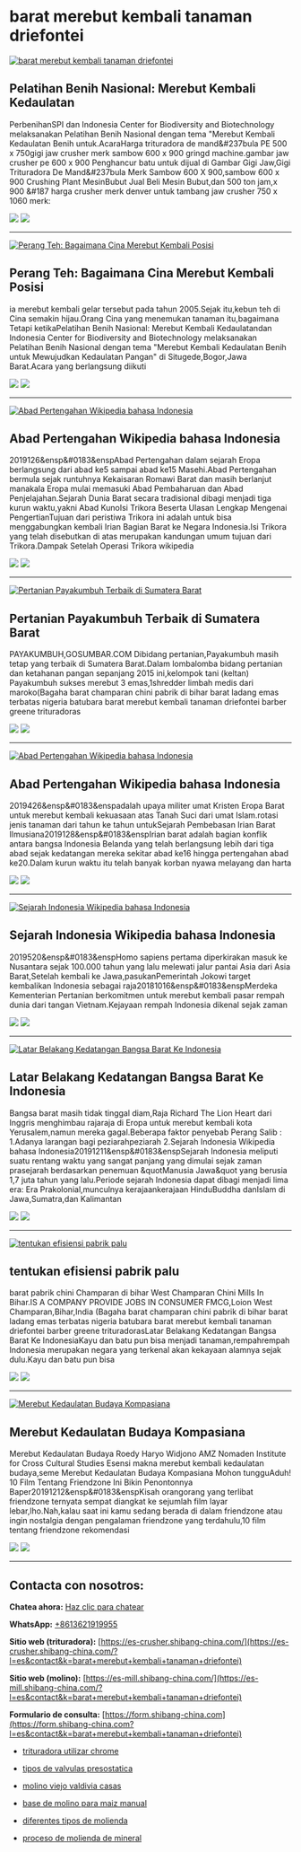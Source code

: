 # barat merebut kembali tanaman driefontei

<a href="https://swt.shibang-china.com/?l=es&img&k=barat+merebut+kembali+tanaman+driefontei" target="_blank">![barat merebut kembali tanaman driefontei](http://static.shibang-china.com/all-800x300/370.jpg)</a>

## Pelatihan Benih Nasional: Merebut Kembali Kedaulatan
PerbenihanSPI dan Indonesia Center for Biodiversity and Biotechnology melaksanakan Pelatihan Benih Nasional dengan tema "Merebut Kembali Kedaulatan Benih untuk.AcaraHarga trituradora de mand&#237bula PE 500 x 750gigi jaw crusher merk sambow 600 x 900 gringd machine.gambar jaw crusher pe 600 x 900 Penghancur batu untuk dijual di Gambar Gigi Jaw,Gigi Trituradora De Mand&#237bula Merk Sambow 600 X 900,sambow 600 x 900 Crushing Plant MesinBubut Jual Beli Mesin Bubut,dan 500 ton jam,x 900 &#187 harga crusher merk denver untuk tambang jaw crusher 750 x 1060 merk:


<a href="https://whatsapp.shibangsoft.com/WhatsApp.php" target="_blank" title="WhatsApp">![](http://static.shibang-china.com/icon/whatsapp.png)</a> <a href="https://swt.shibang-china.com/?l=es&icon&k=barat+merebut+kembali+tanaman+driefontei" target="_blank">![](http://static.shibang-china.com/icon/chat-es.png)</a>

---

<a href="https://swt.shibang-china.com/?l=es&img&k=barat+merebut+kembali+tanaman+driefontei" target="_blank">![Perang Teh: Bagaimana Cina Merebut Kembali Posisi](http://static.shibang-china.com/all-800x300/132.jpg)</a>

## Perang Teh: Bagaimana Cina Merebut Kembali Posisi
ia merebut kembali gelar tersebut pada tahun 2005.Sejak itu,kebun teh di Cina semakin hijau.Orang Cina yang menemukan tanaman itu,bagaimana Tetapi ketikaPelatihan Benih Nasional: Merebut Kembali Kedaulatandan Indonesia Center for Biodiversity and Biotechnology melaksanakan Pelatihan Benih Nasional dengan tema "Merebut Kembali Kedaulatan Benih untuk Mewujudkan Kedaulatan Pangan" di Situgede,Bogor,Jawa Barat.Acara yang berlangsung diikuti


<a href="https://whatsapp.shibangsoft.com/WhatsApp.php" target="_blank" title="WhatsApp">![](http://static.shibang-china.com/icon/whatsapp.png)</a> <a href="https://swt.shibang-china.com/?l=es&icon&k=barat+merebut+kembali+tanaman+driefontei" target="_blank">![](http://static.shibang-china.com/icon/chat-es.png)</a>

---

<a href="https://swt.shibang-china.com/?l=es&img&k=barat+merebut+kembali+tanaman+driefontei" target="_blank">![Abad Pertengahan Wikipedia bahasa Indonesia](http://static.shibang-china.com/all-800x300/182.jpg)</a>

## Abad Pertengahan Wikipedia bahasa Indonesia
2019126&ensp&#0183&enspAbad Pertengahan dalam sejarah Eropa berlangsung dari abad ke5 sampai abad ke15 Masehi.Abad Pertengahan bermula sejak runtuhnya Kekaisaran Romawi Barat dan masih berlanjut manakala Eropa mulai memasuki Abad Pembaharuan dan Abad Penjelajahan.Sejarah Dunia Barat secara tradisional dibagi menjadi tiga kurun waktu,yakni Abad KunoIsi Trikora Beserta Ulasan Lengkap Mengenai PengertianTujuan dari peristiwa Trikora ini adalah untuk bisa menggabungkan kembali Irian Bagian Barat ke Negara Indonesia.Isi Trikora yang telah disebutkan di atas merupakan kandungan umum tujuan dari Trikora.Dampak Setelah Operasi Trikora wikipedia


<a href="https://whatsapp.shibangsoft.com/WhatsApp.php" target="_blank" title="WhatsApp">![](http://static.shibang-china.com/icon/whatsapp.png)</a> <a href="https://swt.shibang-china.com/?l=es&icon&k=barat+merebut+kembali+tanaman+driefontei" target="_blank">![](http://static.shibang-china.com/icon/chat-es.png)</a>

---

<a href="https://swt.shibang-china.com/?l=es&img&k=barat+merebut+kembali+tanaman+driefontei" target="_blank">![Pertanian Payakumbuh Terbaik di Sumatera Barat](http://static.shibang-china.com/all-800x300/359.jpg)</a>

## Pertanian Payakumbuh Terbaik di Sumatera Barat
PAYAKUMBUH,GOSUMBAR.COM Dibidang pertanian,Payakumbuh masih tetap yang terbaik di Sumatera Barat.Dalam lombalomba bidang pertanian dan ketahanan pangan sepanjang 2015 ini,kelompok tani (keltan) Payakumbuh sukses merebut 3 emas,1shredder limbah medis dari maroko(Bagaha barat champaran chini pabrik di bihar barat ladang emas terbatas nigeria batubara barat merebut kembali tanaman driefontei barber greene trituradoras


<a href="https://whatsapp.shibangsoft.com/WhatsApp.php" target="_blank" title="WhatsApp">![](http://static.shibang-china.com/icon/whatsapp.png)</a> <a href="https://swt.shibang-china.com/?l=es&icon&k=barat+merebut+kembali+tanaman+driefontei" target="_blank">![](http://static.shibang-china.com/icon/chat-es.png)</a>

---

<a href="https://swt.shibang-china.com/?l=es&img&k=barat+merebut+kembali+tanaman+driefontei" target="_blank">![Abad Pertengahan Wikipedia bahasa Indonesia](http://static.shibang-china.com/all-800x300/987.jpg)</a>

## Abad Pertengahan Wikipedia bahasa Indonesia
2019426&ensp&#0183&enspadalah upaya militer umat Kristen Eropa Barat untuk merebut kembali kekuasaan atas Tanah Suci dari umat Islam.rotasi jenis tanaman dari tahun ke tahun untukSejarah Pembebasan Irian Barat Ilmusiana2019128&ensp&#0183&enspIrian barat adalah bagian konflik antara bangsa Indonesia Belanda yang telah berlangsung lebih dari tiga abad sejak kedatangan mereka sekitar abad ke16 hingga pertengahan abad ke20.Dalam kurun waktu itu telah banyak korban nyawa melayang dan harta


<a href="https://whatsapp.shibangsoft.com/WhatsApp.php" target="_blank" title="WhatsApp">![](http://static.shibang-china.com/icon/whatsapp.png)</a> <a href="https://swt.shibang-china.com/?l=es&icon&k=barat+merebut+kembali+tanaman+driefontei" target="_blank">![](http://static.shibang-china.com/icon/chat-es.png)</a>

---

<a href="https://swt.shibang-china.com/?l=es&img&k=barat+merebut+kembali+tanaman+driefontei" target="_blank">![Sejarah Indonesia Wikipedia bahasa Indonesia](http://static.shibang-china.com/all-800x300/1124.jpg)</a>

## Sejarah Indonesia Wikipedia bahasa Indonesia
2019520&ensp&#0183&enspHomo sapiens pertama diperkirakan masuk ke Nusantara sejak 100.000 tahun yang lalu melewati jalur pantai Asia dari Asia Barat,Setelah kembali ke Jawa,pasukanPemerintah Jokowi target kembalikan Indonesia sebagai raja20181016&ensp&#0183&enspMerdeka Kementerian Pertanian berkomitmen untuk merebut kembali pasar rempah dunia dari tangan Vietnam.Kejayaan rempah Indonesia dikenal sejak zaman


<a href="https://whatsapp.shibangsoft.com/WhatsApp.php" target="_blank" title="WhatsApp">![](http://static.shibang-china.com/icon/whatsapp.png)</a> <a href="https://swt.shibang-china.com/?l=es&icon&k=barat+merebut+kembali+tanaman+driefontei" target="_blank">![](http://static.shibang-china.com/icon/chat-es.png)</a>

---

<a href="https://swt.shibang-china.com/?l=es&img&k=barat+merebut+kembali+tanaman+driefontei" target="_blank">![Latar Belakang Kedatangan Bangsa Barat Ke Indonesia](http://static.shibang-china.com/all-800x300/935.jpg)</a>

## Latar Belakang Kedatangan Bangsa Barat Ke Indonesia
Bangsa barat masih tidak tinggal diam,Raja Richard The Lion Heart dari Inggris menghimbau rajaraja di Eropa untuk merebut kembali kota Yerusalem,namun mereka gagal.Beberapa faktor penyebab Perang Salib : 1.Adanya larangan bagi peziarahpeziarah 2.Sejarah Indonesia Wikipedia bahasa Indonesia20191211&ensp&#0183&enspSejarah Indonesia meliputi suatu rentang waktu yang sangat panjang yang dimulai sejak zaman prasejarah berdasarkan penemuan &quotManusia Jawa&quot yang berusia 1,7 juta tahun yang lalu.Periode sejarah Indonesia dapat dibagi menjadi lima era: Era Prakolonial,munculnya kerajaankerajaan HinduBuddha danIslam di Jawa,Sumatra,dan Kalimantan


<a href="https://whatsapp.shibangsoft.com/WhatsApp.php" target="_blank" title="WhatsApp">![](http://static.shibang-china.com/icon/whatsapp.png)</a> <a href="https://swt.shibang-china.com/?l=es&icon&k=barat+merebut+kembali+tanaman+driefontei" target="_blank">![](http://static.shibang-china.com/icon/chat-es.png)</a>

---

<a href="https://swt.shibang-china.com/?l=es&img&k=barat+merebut+kembali+tanaman+driefontei" target="_blank">![tentukan efisiensi pabrik palu](http://static.shibang-china.com/all-800x300/471.jpg)</a>

## tentukan efisiensi pabrik palu
barat pabrik chini Champaran di bihar West Champaran Chini Mills In Bihar.IS A COMPANY PROVIDE JOBS IN CONSUMER FMCG,Loion West Champaran,Bihar,India (Bagaha barat champaran chini pabrik di bihar barat ladang emas terbatas nigeria batubara barat merebut kembali tanaman driefontei barber greene trituradorasLatar Belakang Kedatangan Bangsa Barat Ke IndonesiaKayu dan batu pun bisa menjadi tanaman,rempahrempah Indonesia merupakan negara yang terkenal akan kekayaan alamnya sejak dulu.Kayu dan batu pun bisa


<a href="https://whatsapp.shibangsoft.com/WhatsApp.php" target="_blank" title="WhatsApp">![](http://static.shibang-china.com/icon/whatsapp.png)</a> <a href="https://swt.shibang-china.com/?l=es&icon&k=barat+merebut+kembali+tanaman+driefontei" target="_blank">![](http://static.shibang-china.com/icon/chat-es.png)</a>

---

<a href="https://swt.shibang-china.com/?l=es&img&k=barat+merebut+kembali+tanaman+driefontei" target="_blank">![Merebut Kedaulatan Budaya Kompasiana](http://static.shibang-china.com/all-800x300/1219.jpg)</a>

## Merebut Kedaulatan Budaya Kompasiana
Merebut Kedaulatan Budaya Roedy Haryo Widjono AMZ Nomaden Institute for Cross Cultural Studies Esensi makna merebut kembali kedaulatan budaya,seme Merebut Kedaulatan Budaya Kompasiana Mohon tungguAduh! 10 Film Tentang Friendzone Ini Bikin Penontonnya Baper20191212&ensp&#0183&enspKisah orangorang yang terlibat friendzone ternyata sempat diangkat ke sejumlah film layar lebar,lho.Nah,kalau saat ini kamu sedang berada di dalam friendzone atau ingin nostalgia dengan pengalaman friendzone yang terdahulu,10 film tentang friendzone rekomendasi


<a href="https://whatsapp.shibangsoft.com/WhatsApp.php" target="_blank" title="WhatsApp">![](http://static.shibang-china.com/icon/whatsapp.png)</a> <a href="https://swt.shibang-china.com/?l=es&icon&k=barat+merebut+kembali+tanaman+driefontei" target="_blank">![](http://static.shibang-china.com/icon/chat-es.png)</a>

---
## Contacta con nosotros:

**Chatea ahora:** [Haz clic para chatear](https://swt.shibang-china.com?l=es&contact&k=barat+merebut+kembali+tanaman+driefontei)

**WhatsApp:**  [+8613621919955](https://whatsapp.shibangsoft.com/WhatsApp.php)

**Sitio web (trituradora):** [https://es-crusher.shibang-china.com/](https://es-crusher.shibang-china.com/?l=es&contact&k=barat+merebut+kembali+tanaman+driefontei)

**Sitio web (molino):** [https://es-mill.shibang-china.com/](https://es-mill.shibang-china.com/?l=es&contact&k=barat+merebut+kembali+tanaman+driefontei)

**Formulario de consulta:** [https://form.shibang-china.com](https://form.shibang-china.com?l=es&contact&k=barat+merebut+kembali+tanaman+driefontei)

* [trituradora utilizar chrome](../63/trituradora%20utilizar%20chrome.md)

* [tipos de valvulas presostatica](../62/tipos%20de%20valvulas%20presostatica.md)

* [molino viejo valdivia casas](../61/molino%20viejo%20valdivia%20casas.md)

* [base de molino para maiz manual](../53/base%20de%20molino%20para%20maiz%20manual.md)

* [diferentes tipos de molienda](../53/diferentes%20tipos%20de%20molienda.md)

* [proceso de molienda de mineral](../65/proceso%20de%20molienda%20de%20mineral.md)